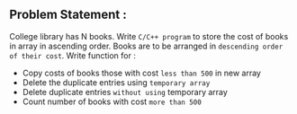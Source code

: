 ## Problem Statement : 

College library has N books. Write `C/C++ program` to store the
cost of books in array in ascending order. Books are to be
arranged in `descending order of their cost`. Write function for :

- Copy costs of books those with cost `less than 500` in new array
- Delete the duplicate entries using `temporary array`
- Delete duplicate entries `without using` temporary array
- Count number of books with cost `more than 500`
